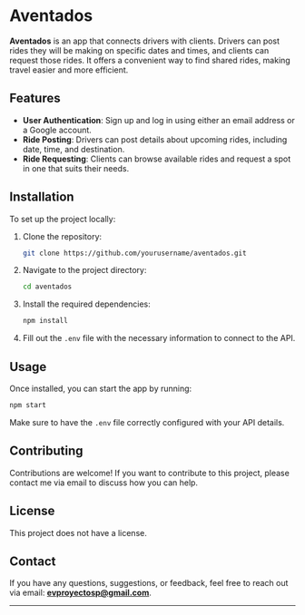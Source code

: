 # Aventados

**Aventados** is an app that connects drivers with clients. Drivers can post rides they will be making on specific dates and times, and clients can request those rides. It offers a convenient way to find shared rides, making travel easier and more efficient.

## Features

- **User Authentication**: Sign up and log in using either an email address or a Google account.
- **Ride Posting**: Drivers can post details about upcoming rides, including date, time, and destination.
- **Ride Requesting**: Clients can browse available rides and request a spot in one that suits their needs.

## Installation

To set up the project locally:

1. Clone the repository:
    ```bash
    git clone https://github.com/yourusername/aventados.git
    ```
2. Navigate to the project directory:
    ```bash
    cd aventados
    ```
3. Install the required dependencies:
    ```bash
    npm install
    ```
4. Fill out the `.env` file with the necessary information to connect to the API.

## Usage

Once installed, you can start the app by running:
```bash
npm start
```

Make sure to have the `.env` file correctly configured with your API details.

## Contributing

Contributions are welcome! If you want to contribute to this project, please contact me via email to discuss how you can help.

## License

This project does not have a license.

## Contact

If you have any questions, suggestions, or feedback, feel free to reach out via email: **evproyectosp@gmail.com**.

---